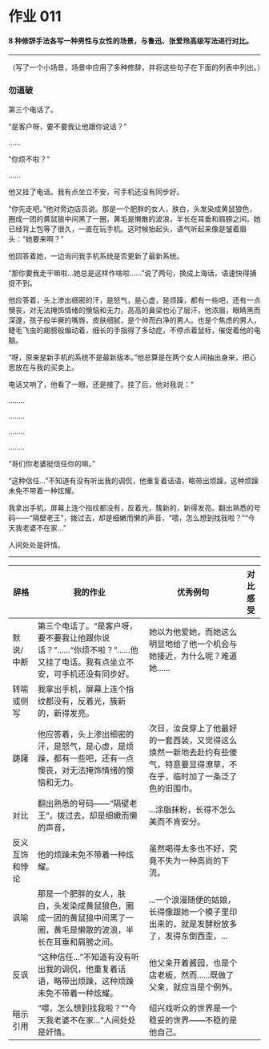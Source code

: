 # 作业 011
#### 8 种修辞手法各写一种男性与女性的场景，与鲁迅、张爱玲高级写法进行对比。
______________
（写了一个小场景，场景中应用了多种修辞，并将这些句子在下面的列表中列出。）
### 勿道破

第三个电话了。

“是客户呀，要不要我让他跟你说话？”

......

“你烦不啦？”

......

他又挂了电话。我有点坐立不安，可手机还没有同步好。

“你先走吧。”他对旁边店员说。那是一个肥胖的女人，肤白，头发染成黄鼠狼色，圈成一团的黄鼠狼中间黑了一圈，黄毛是懒散的波浪，半长在耳垂和肩膀之间。她已经背上包等了很久，一直在玩手机。这时候抬起头，语气听起来像是皱着眉头：“她要来啊？”

他回答着她，一边询问我手机系统是否更新了最新系统。

“那你要我走干嘛啦…她总是这样作啥啦……”说了两句，换成上海话，语速快得捕捉不到。

他应答着，头上渗出细密的汗，是怒气，是心虚，是烦躁，都有一些吧，还有一点懊丧，对无法掩饰情绪的懊恼和无力。高高的鼻梁也沁了层汗，他浓眉，眼睛黑而深邃，孩子般半撅的嘴唇，皮肤细腻，是个帅而白净的男人。也是个焦虑的男人，睫毛飞虫的翅膀般煽动着，细长的手指得了多动症，不停点着鼠标，催促着他的电脑。

“呀，原来是新手机的系统不是最新版本。”他总算是在两个女人间抽出身来，把心思放在与我的买卖上。

电话又响了，他看了一眼，还是接了。挂了后，他对我说：“

........

........

........

........

“哥们你老婆挺信任你的嘛。”

“这种信任...”不知道有没有听出我的调侃，他重复着话语，略带出烦躁，这种烦躁未免不带着一种炫耀。


我拿出手机，屏幕上连个指纹都没有，反着光，簇新的，新得发亮。翻出熟悉的号码——“隔壁老王”，拨过去，却是细嫩而懒的声音，“喂，怎么想到找我啦？”“今天我老婆不在家...”

人间处处是奸情。

___________

辞格|我的作业|优秀例句|对比感受
---- | ---- |---- | ---- | 
默说/中断|第三个电话了。“是客户呀，要不要我让他跟你说话？”......“你烦不啦？”......他又挂了电话。我有点坐立不安，可手机还没有同步好。|她以为他爱她，而她这么明显地给了他一个机会与她接近，为什么呢？难道她......|
转喻或侧写|我拿出手机，屏幕上连个指纹都没有，反着光，簇新的，新得发亮。||
踌躇|他应答着，头上渗出细密的汗，是怒气，是心虚，是烦躁，都有一些吧，还有一点懊丧，对无法掩饰情绪的懊恼和无力。|次日，汝良穿上了他最好的一套西装，又觉得这么焕然一新地去赴约有些傻气，特意要显得潦草，不在乎，临时加了一条泛了色的旧围巾。|
对比|翻出熟悉的号码——“隔壁老王”，拨过去，却是细嫩而懒的声音，|...涂脂抹粉，长得不怎么美而不肯安分。|
反义互饰和悖论|他的烦躁未免不带着一种炫耀。|虽然喝得太多也不好，究竟不失为一种高尚的下流。|
讽喻|那是一个肥胖的女人，肤白，头发染成黄鼠狼色，圈成一团的黄鼠狼中间黑了一圈，黄毛是懒散的波浪，半长在耳垂和肩膀之间。|...一个浪漫随便的姑娘，长得像跟她一个模子里印出来的，就是发酵粉放多了，发得东倒西歪，...|
反讽|“这种信任...”不知道有没有听出我的调侃，他重复着话语，略带出烦躁，这种烦躁未免不带着一种炫耀。|他父亲开着酱园，也是个店老板，然而......既做了父亲，就应当是个例外。|
暗示引用|“喂，怎么想到找我啦？”“今天我老婆不在家...”人间处处是奸情。|绍兴戏听众的世界是一个稳妥的世界——不稳的是他自己。|